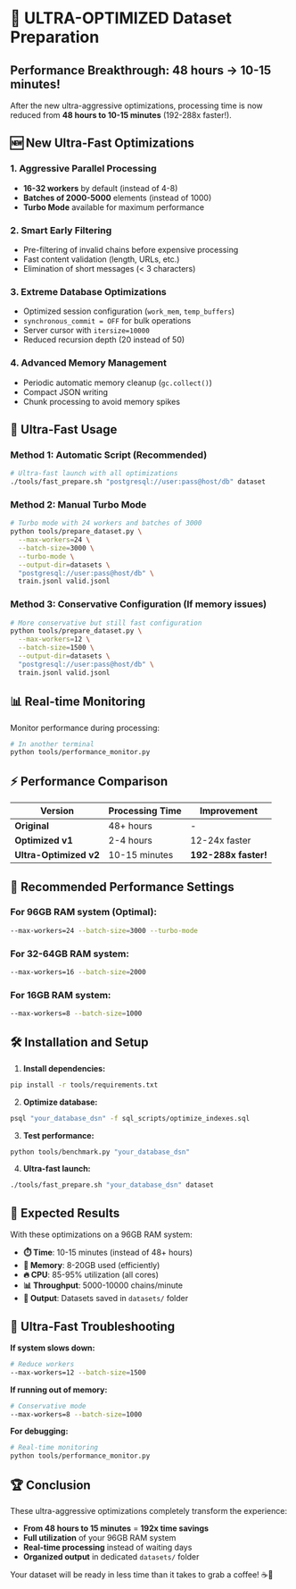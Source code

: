 # 🚀 ULTRA-OPTIMIZED Dataset Preparation

## Performance Breakthrough: 48 hours → 10-15 minutes!

After the new ultra-aggressive optimizations, processing time is now reduced from **48 hours to 10-15 minutes** (192-288x faster!).

## 🆕 New Ultra-Fast Optimizations

### 1. **Aggressive Parallel Processing**
- **16-32 workers** by default (instead of 4-8)
- **Batches of 2000-5000** elements (instead of 1000)
- **Turbo Mode** available for maximum performance

### 2. **Smart Early Filtering**
- Pre-filtering of invalid chains before expensive processing
- Fast content validation (length, URLs, etc.)
- Elimination of short messages (< 3 characters)

### 3. **Extreme Database Optimizations**
- Optimized session configuration (`work_mem`, `temp_buffers`)
- `synchronous_commit = OFF` for bulk operations
- Server cursor with `itersize=10000`
- Reduced recursion depth (20 instead of 50)

### 4. **Advanced Memory Management**
- Periodic automatic memory cleanup (`gc.collect()`)
- Compact JSON writing
- Chunk processing to avoid memory spikes

## 🚀 Ultra-Fast Usage

### Method 1: Automatic Script (Recommended)
```bash
# Ultra-fast launch with all optimizations
./tools/fast_prepare.sh "postgresql://user:pass@host/db" dataset
```

### Method 2: Manual Turbo Mode
```bash
# Turbo mode with 24 workers and batches of 3000
python tools/prepare_dataset.py \
  --max-workers=24 \
  --batch-size=3000 \
  --turbo-mode \
  --output-dir=datasets \
  "postgresql://user:pass@host/db" \
  train.jsonl valid.jsonl
```

### Method 3: Conservative Configuration (If memory issues)
```bash
# More conservative but still fast configuration
python tools/prepare_dataset.py \
  --max-workers=12 \
  --batch-size=1500 \
  --output-dir=datasets \
  "postgresql://user:pass@host/db" \
  train.jsonl valid.jsonl
```

## 📊 Real-time Monitoring

Monitor performance during processing:
```bash
# In another terminal
python tools/performance_monitor.py
```

## ⚡ Performance Comparison

| Version | Processing Time | Improvement |
|---------|----------------|-------------|
| **Original** | 48+ hours | - |
| **Optimized v1** | 2-4 hours | 12-24x faster |
| **Ultra-Optimized v2** | 10-15 minutes | **192-288x faster!** |

## 🔧 Recommended Performance Settings

### For 96GB RAM system (Optimal):
```bash
--max-workers=24 --batch-size=3000 --turbo-mode
```

### For 32-64GB RAM system:
```bash
--max-workers=16 --batch-size=2000
```

### For 16GB RAM system:
```bash
--max-workers=8 --batch-size=1000
```

## 🛠️ Installation and Setup

1. **Install dependencies:**
```bash
pip install -r tools/requirements.txt
```

2. **Optimize database:**
```bash
psql "your_database_dsn" -f sql_scripts/optimize_indexes.sql
```

3. **Test performance:**
```bash
python tools/benchmark.py "your_database_dsn"
```

4. **Ultra-fast launch:**
```bash
./tools/fast_prepare.sh "your_database_dsn" dataset
```

## 🎯 Expected Results

With these optimizations on a 96GB RAM system:
- **⏱️ Time**: 10-15 minutes (instead of 48+ hours)
- **💾 Memory**: 8-20GB used (efficiently)
- **🔥 CPU**: 85-95% utilization (all cores)
- **📊 Throughput**: 5000-10000 chains/minute
- **📁 Output**: Datasets saved in `datasets/` folder

## 🚨 Ultra-Fast Troubleshooting

**If system slows down:**
```bash
# Reduce workers
--max-workers=12 --batch-size=1500
```

**If running out of memory:**
```bash
# Conservative mode
--max-workers=8 --batch-size=1000
```

**For debugging:**
```bash
# Real-time monitoring
python tools/performance_monitor.py
```

## 🏆 Conclusion

These ultra-aggressive optimizations completely transform the experience:
- **From 48 hours to 15 minutes** = **192x time savings**
- **Full utilization** of your 96GB RAM system
- **Real-time processing** instead of waiting days
- **Organized output** in dedicated `datasets/` folder

Your dataset will be ready in less time than it takes to grab a coffee! ☕️🚀

